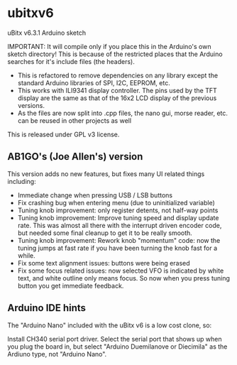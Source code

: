# ubitxv6

uBitx v6.3.1 Arduino sketch

IMPORTANT: It will compile only if you place this in the Arduino's own sketch directory! This is because of the restricted places that the Arduino searches for it's include files (the headers).

- This is refactored to remove dependencies on any library except the standard Arduino libraries of SPI, I2C, EEPROM, etc.
- This works with ILI9341 display controller. The pins used by the TFT display are the same as that of the 16x2 LCD display of the previous versions.
- As the files are now split into .cpp files, the nano gui, morse reader, etc. can be reused in other projects as well

This is released under GPL v3 license.

## AB1GO's (Joe Allen's) version

This version adds no new features, but fixes many UI related things
including:

- Immediate change when pressing USB / LSB buttons
- Fix crashing bug when entering menu (due to uninitialized variable)
- Tuning knob improvement: only register detents, not half-way points
- Tuning knob improvement: Improve tuning speed and display update rate.  This was almost all there with the interrupt driven encoder code, but needed some final cleanup to get it to be really smooth.
- Tuning knob improvement: Rework knob "momentum" code: now the tuning jumps at fast rate if you have been turning the knob fast for a while.
- Fix some text alignment issues: buttons were being erased
- Fix some focus related issues: now selected VFO is indicated by white text, and white outline only means focus.  So now when you press tuning button you get immediate feedback.

## Arduino IDE hints

The "Arduino Nano" included with the uBitx v6 is a low cost clone, so:

Install CH340 serial port driver.  Select the serial port that shows up when
you plug the board in, but select "Arduino Duemilanove or Diecimila" as the
Ardiuno type, not "Arduino Nano".
